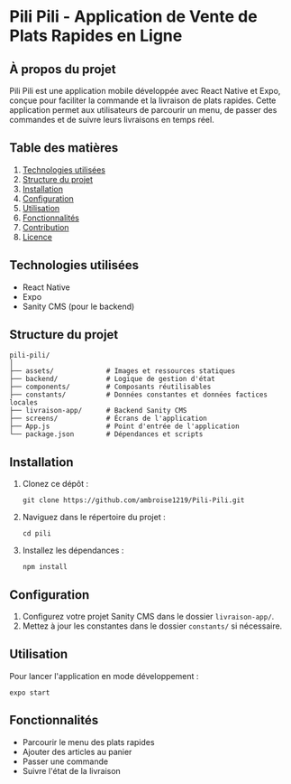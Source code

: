 # Pili Pili - Application de Vente de Plats Rapides en Ligne

## À propos du projet

Pili Pili est une application mobile développée avec React Native et Expo, conçue pour faciliter la commande et la livraison de plats rapides. Cette application permet aux utilisateurs de parcourir un menu, de passer des commandes et de suivre leurs livraisons en temps réel.

## Table des matières

1. [Technologies utilisées](#technologies-utilisées)
2. [Structure du projet](#structure-du-projet)
3. [Installation](#installation)
4. [Configuration](#configuration)
5. [Utilisation](#utilisation)
6. [Fonctionnalités](#fonctionnalités)
7. [Contribution](#contribution)
8. [Licence](#licence)

## Technologies utilisées

- React Native
- Expo
- Sanity CMS (pour le backend)

## Structure du projet

```
pili-pili/
│
├── assets/             # Images et ressources statiques
├── backend/            # Logique de gestion d'état
├── components/         # Composants réutilisables
├── constants/          # Données constantes et données factices locales
├── livraison-app/      # Backend Sanity CMS
├── screens/            # Écrans de l'application
├── App.js              # Point d'entrée de l'application
└── package.json        # Dépendances et scripts
```

## Installation

1. Clonez ce dépôt :
   ```
   git clone https://github.com/ambroise1219/Pili-Pili.git
   ```

2. Naviguez dans le répertoire du projet :
   ```
   cd pili
   ```

3. Installez les dépendances :
   ```
   npm install
   ```

## Configuration

1. Configurez votre projet Sanity CMS dans le dossier `livraison-app/`.
2. Mettez à jour les constantes dans le dossier `constants/` si nécessaire.

## Utilisation

Pour lancer l'application en mode développement :

```
expo start
```

## Fonctionnalités

- Parcourir le menu des plats rapides
- Ajouter des articles au panier
- Passer une commande
- Suivre l'état de la livraison 

 
